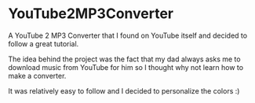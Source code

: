 # YouTube2MP3Converter

A YouTube 2 MP3 Converter that I found on YouTube itself and decided to follow a great tutorial.

The idea behind the project was the fact that my dad always asks me to download music from YouTube 
for him so I thought why not learn how to make a converter.

It was relatively easy to follow and I decided to personalize the colors :)
